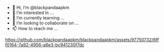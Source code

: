 - 👋 Hi, I’m @blackpandaapkm
- 👀 I’m interested in ...
- 🌱 I’m currently learning ...
- 💞️ I’m looking to collaborate on ...
- 📫 How to reach me ...

<!---
blackpandaapkm/blackpandaapkm is a ✨ special ✨ repository because its `README.md` (this file) appears on your GitHub profile.
You can click the Preview link to take a look at your changes.
--->


https://github.com/blackpandaapkm/blackpandaapkm/assets/97750732/6fff0164-7a92-4956-a6e3-bc941230f7dc

